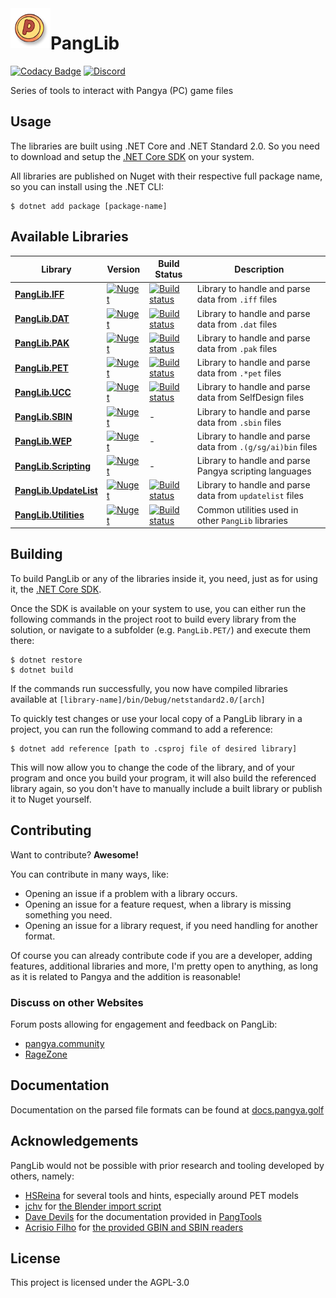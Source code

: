 <img align="left" src=".github/Images/pang.png" width="64" />

# PangLib 

[![Codacy Badge](https://app.codacy.com/project/badge/Grade/ee32fb04b92c4910acc16fa93f3d6a89)](https://www.codacy.com/gh/pangyatools/PangLib/dashboard?utm_source=github.com&amp;utm_medium=referral&amp;utm_content=pangyatools/PangLib&amp;utm_campaign=Badge_Grade) [![Discord](https://discordapp.com/api/guilds/521180240542826496/widget.png?style=shield)](https://discord.gg/HwDTssf)

Series of tools to interact with Pangya (PC) game files

## Usage

The libraries are built using .NET Core and .NET Standard 2.0. So you need to download and setup the [.NET Core SDK](https://www.microsoft.com/net/download) on your system.

All libraries are published on Nuget with their respective full package name, so you can install using the .NET CLI:

```shell
$ dotnet add package [package-name]
```

## Available Libraries

| Library                                       | Version                                                                                                               | Build Status                                                                                                                                                                  | Description                                                 |
|-----------------------------------------------|-----------------------------------------------------------------------------------------------------------------------|-------------------------------------------------------------------------------------------------------------------------------------------------------------------------------|-------------------------------------------------------------|
| [**PangLib.IFF**](PangLib.IFF/)               | [![Nuget](https://img.shields.io/nuget/v/PangLib.IFF.svg)](https://www.nuget.org/packages/PangLib.IFF/)               | [![Build status](https://github.com/retreev/panglib/actions/workflows/iff-build.yaml/badge.svg)](https://github.com/retreev/PangLib/actions/workflows/iff-build.yaml) | Library to handle and parse data from `.iff` files          |
| [**PangLib.DAT**](PangLib.DAT/)               | [![Nuget](https://img.shields.io/nuget/v/PangLib.DAT.svg)](https://www.nuget.org/packages/PangLib.DAT/)               | [![Build status](https://github.com/retreev/panglib/actions/workflows/dat-build.yaml/badge.svg)](https://github.com/retreev/PangLib/actions/workflows/dat-build.yaml) | Library to handle and parse data from `.dat` files          |
| [**PangLib.PAK**](PangLib.PAK/)               | [![Nuget](https://img.shields.io/nuget/v/PangLib.PAK.svg)](https://www.nuget.org/packages/PangLib.PAK/)               | [![Build status](https://github.com/retreev/panglib/actions/workflows/pak-build.yaml/badge.svg)](https://github.com/retreev/PangLib/actions/workflows/pak-build.yaml) | Library to handle and parse data from `.pak` files          |
| [**PangLib.PET**](PangLib.PET/)               | [![Nuget](https://img.shields.io/nuget/v/PangLib.PET.svg)](https://www.nuget.org/packages/PangLib.PET/)               | [![Build status](https://github.com/retreev/panglib/actions/workflows/pet-build.yaml/badge.svg)](https://github.com/retreev/PangLib/actions/workflows/pet-build.yaml)       | Library to handle and parse data from `.*pet` files         |
| [**PangLib.UCC**](PangLib.UCC/)               | [![Nuget](https://img.shields.io/nuget/v/PangLib.UCC.svg)](https://www.nuget.org/packages/PangLib.UCC/)               | [![Build status](https://ci.appveyor.com/api/projects/status/nqxjdr7pem7a9pv9/branch/master?svg=true)](https://ci.appveyor.com/project/pixeldesu/panglib-9je33/branch/master) | Library to handle and parse data from SelfDesign files      |
| [**PangLib.SBIN**](PangLib.SBIN/)             | [![Nuget](https://img.shields.io/nuget/v/PangLib.SBIN.svg)](https://www.nuget.org/packages/PangLib.SBIN/)             | -                                                                                                                                                                             | Library to handle and parse data from `.sbin` files         |
| [**PangLib.WEP**](PangLib.WEP/)               | [![Nuget](https://img.shields.io/nuget/v/PangLib.WEP.svg)](https://www.nuget.org/packages/PangLib.WEP/)               | -                                                                                                                                                                             | Library to handle and parse data from `.(g/sg/ai)bin` files |
| [**PangLib.Scripting**](PangLib.Scripting/)   | [![Nuget](https://img.shields.io/nuget/v/PangLib.Scripting.svg)](https://www.nuget.org/packages/PangLib.Scripting/)   | -                                                                                                                                                                             | Library to handle and parse Pangya scripting languages      |
| [**PangLib.UpdateList**](PangLib.UpdateList/) | [![Nuget](https://img.shields.io/nuget/v/PangLib.UpdateList.svg)](https://www.nuget.org/packages/PangLib.UpdateList/) | [![Build status](https://ci.appveyor.com/api/projects/status/v1iexyfax1jc790s/branch/master?svg=true)](https://ci.appveyor.com/project/pixeldesu/panglib-njuqy/branch/master) | Library to handle and parse data from `updatelist` files    |
| [**PangLib.Utilities**](PangLib.Utilities/)   | [![Nuget](https://img.shields.io/nuget/v/PangLib.Utilities.svg)](https://www.nuget.org/packages/PangLib.Utilities/)   | [![Build status](https://ci.appveyor.com/api/projects/status/1eohtvn6tp6t89ed/branch/master?svg=true)](https://ci.appveyor.com/project/pixeldesu/panglib-aan6t/branch/master) | Common utilities used in other `PangLib` libraries          |

## Building

To build PangLib or any of the libraries inside it, you need, just as for using it, the [.NET Core SDK](https://www.microsoft.com/net/download).

Once the SDK is available on your system to use, you can either run the following commands in the project root to build every library from the solution,
or navigate to a subfolder (e.g. `PangLib.PET/`) and execute them there:

```
$ dotnet restore
$ dotnet build
```

If the commands run successfully, you now have compiled libraries available at `[library-name]/bin/Debug/netstandard2.0/[arch]`

To quickly test changes or use your local copy of a PangLib library in a project, you can run the following command to add 
a reference:

```
$ dotnet add reference [path to .csproj file of desired library]
```

This will now allow you to change the code of the library, and of your program and once you build your program, it will also
build the referenced library again, so you don't have to manually include a built library or publish it to Nuget yourself.

## Contributing

Want to contribute? **Awesome!**

You can contribute in many ways, like:

- Opening an issue if a problem with a library occurs.
- Opening an issue for a feature request, when a library is missing something you need.
- Opening an issue for a library request, if you need handling for another format.

Of course you can already contribute code if you are a developer, adding features, additional libraries and more, I'm
pretty open to anything, as long as it is related to Pangya and the addition is reasonable!

### Discuss on other Websites

Forum posts allowing for engagement and feedback on PangLib:

- [pangya.community](https://pangya.community/t/panglib-a-toolchain-for-pangya-files/22)
- [RageZone](http://forum.ragezone.com/f513/panglib-set-libraries-pangya-game-1162203/)

## Documentation

Documentation on the parsed file formats can be found at [docs.pangya.golf](https://docs.pangya.golf)

## Acknowledgements

PangLib would not be possible with prior research and tooling developed by others, namely:

* [HSReina](https://github.com/HSReina) for several tools and hints, especially around PET models
* [jchv](https://github.com/jchv) for [the Blender import script](https://github.com/retreev/io_scene_mpet)
* [Dave Devils](https://github.com/DaveDevils) for the documentation provided in [PangTools](https://github.com/davedevils/PangTools)
* [Acrisio Filho](https://github.com/Acrisio-Filho) for [the provided GBIN and SBIN readers](https://github.com/Acrisio-Filho/SuperSS-Dev/tree/master/Tools)

## License

This project is licensed under the AGPL-3.0

